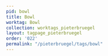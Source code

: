 ```yaml
---
pid: bowl
title: Bowl
worktag: Bowl
collection: worktags_pieterbruegel
layout: tagpage_pieterbruegel
order: '022'
permalink: "/pieterbruegel/tags/bowl"
---
```

